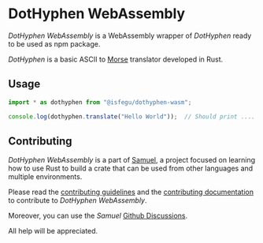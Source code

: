 # DotHyphen WebAssembly

_DotHyphen WebAssembly_ is a WebAssembly wrapper of _DotHyphen_ ready to be used as npm package.

_DotHyphen_ is a basic ASCII to [Morse](https://en.wikipedia.org/wiki/Morse_code) translator developed in Rust.

## Usage

```javascript
import * as dothyphen from "@isfegu/dothyphen-wasm";

console.log(dothyphen.translate("Hello World"));  // Should print .... . .-.. .-.. --- / .-- --- .-. .-.. -..
```

## Contributing

_DotHyphen WebAssembly_ is a part of [Samuel](https://github.com/isfegu/samuel), a project focused on learning how to use Rust to build a crate that can be used from other languages and multiple environments.

Please read the [contributing guidelines](https://github.com/isfegu/samuel#contributing) and the [contributing documentation](./CONTRIBUTING.md) to contribute to _DotHyphen WebAssembly_.

Moreover, you can use the _Samuel_ [Github Discussions](https://github.com/isfegu/samuel/discussions).

All help will be appreciated.
